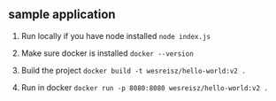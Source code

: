 ## sample application
1. Run locally if you have node installed
`node index.js`

2. Make sure docker is installed
`docker --version`

3. Build the project
`docker build -t wesreisz/hello-world:v2 .`

4. Run in docker
`docker run -p 8080:8080 wesreisz/hello-world:v2 .`